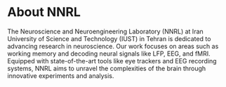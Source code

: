 # About NNRL

The Neuroscience and Neuroengineering Laboratory (NNRL) at Iran University of Science and Technology (IUST) in Tehran is dedicated to advancing research in neuroscience. Our work focuses on areas such as working memory and decoding neural signals like LFP, EEG, and fMRI. Equipped with state-of-the-art tools like eye trackers and EEG recording systems, NNRL aims to unravel the complexities of the brain through innovative experiments and analysis.



